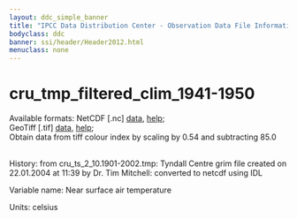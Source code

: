 ```yaml
---
layout: ddc_simple_banner
title: "IPCC Data Distribution Center - Observation Data File Information"
bodyclass: ddc
banner: ssi/header/Header2012.html
menuclass: none
---
```


<h1> cru_tmp_filtered_clim_1941-1950 </h1>



Available formats: NetCDF [.nc]
      <a href="http://apps.ipcc-data.org/cgi-bin/downl/cru10_nc/cru_tmp_filtered_clim_1941-1950.nc">data</a>,
      <a href="/help/formats.html#netcdf">help</a>; <br/>
      GeoTiff [.tif]
      <a href="http://apps.ipcc-data.org/cgi-bin/downl/cru10_zip/cru_tmp_filtered_clim_1941-1950.zip">data</a>,
      <a href="/help/formats.html#geotif">help</a>;<br/>
      Obtain data from tiff colour index by scaling by 0.54 and subtracting 85.0<br/>
       <br/>



History: from cru_ts_2_10.1901-2002.tmp: Tyndall Centre grim file created on 22.01.2004 at 11:39 by Dr. Tim Mitchell: converted to netcdf using IDL <br/>



Variable name: Near surface air temperature <br/>



Units: celsius <br/>



